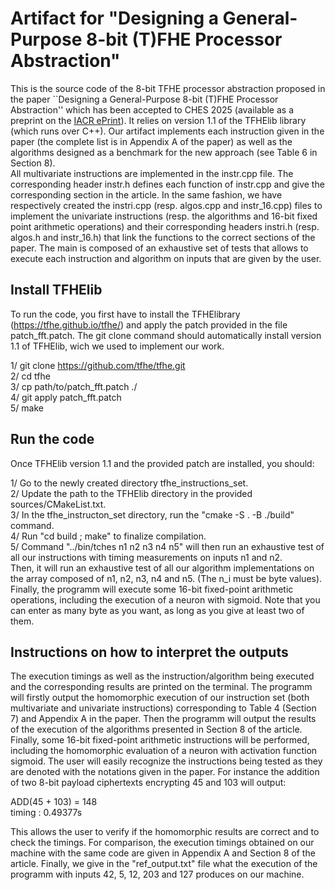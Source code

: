 # Artifact for "Designing a General-Purpose 8-bit (T)FHE Processor Abstraction"

This is the source code of the 8-bit TFHE processor abstraction proposed in the paper ``Designing a General-Purpose 8-bit (T)FHE Processor Abstraction'' which has been accepted to CHES 2025 (available as a preprint on the [IACR ePrint](https://eprint.iacr.org/2024/1201)). 
It relies on version 1.1 of the TFHElib library (which runs over C++). Our artifact implements each instruction given in the paper (the complete list is in Appendix A of the paper) as well as the algorithms designed as a benchmark for the new approach (see Table 6 in Section 8).   
All multivariate instructions are implemented in the instr.cpp file. The corresponding header instr.h defines each function of instr.cpp and give the corresponding section in the article. 
In the same fashion, we have respectively created the instri.cpp (resp. algos.cpp and instr_16.cpp) files to implement the univariate instructions (resp. the algorithms and 16-bit fixed point arithmetic operations) and their corresponding headers instri.h (resp. algos.h and instr_16.h) that link the functions to the correct sections of the paper.
The main is composed of an exhaustive set of tests that allows to execute each instruction and algorithm on inputs that are given by the user.

## Install TFHElib

To run the code, you first have to install the TFHElibrary (https://tfhe.github.io/tfhe/) and apply the patch provided in the file patch_fft.patch. The git clone command should automatically install version 1.1 of TFHElib, wich we used to implement our work.

1/ git clone https://github.com/tfhe/tfhe.git   
2/ cd tfhe   
3/ cp path/to/patch_fft.patch ./    
4/ git apply patch_fft.patch    
5/ make   


## Run the code

Once TFHElib version 1.1 and the provided patch are installed, you should:

1/ Go to the newly created directory tfhe_instructions_set.    
2/ Update the path to the TFHElib directory in the provided sources/CMakeList.txt.     
3/ In the tfhe_instructon_set directory, run the "cmake -S . -B ./build" command.      
4/ Run "cd build ; make" to finalize compilation.    
5/ Command "../bin/tches n1 n2 n3 n4 n5" will then run an exhaustive test of all our instructions with timing measurements on inputs n1 and n2.     
Then, it will run an exhaustive test of all our algorithm implementations on the array composed of n1, n2, n3, n4 and n5. (The n_i must be byte values).
Finally, the programm will execute some 16-bit fixed-point arithmetic operations, including the execution of a neuron with sigmoid.
Note that you can enter as many byte as you want, as long as you give at least two of them.

## Instructions on how to interpret the outputs

The execution timings as well as the instruction/algorithm being executed and the corresponding results are printed on the terminal. The programm will firstly output the homomorphic execution of our instruction set (both multivariate and univariate instructions) corresponding to Table 4 (Section 7) and Appendix A in the paper. 
Then the programm will output the results of the execution of the algorithms presented in Section 8 of the article. Finally, some 16-bit fixed-point arithmetic instructions will be performed, including the homomorphic evaluation of a neuron with activation function sigmoid.
The user will easily recognize the instructions being tested as they are denoted with the notations given in the paper. For instance the addition of two 8-bit payload ciphertexts encrypting 45 and 103 will output:

  ADD(45 + 103) = 148    
  timing : 0.49377s

This allows the user to verify if the homomorphic results are correct and to check the timings. 
For comparison, the execution timings obtained on our machine with the same code are given in Appendix A and Section 8 of the article. Finally, we give in the "ref_output.txt" file what the execution of the programm with inputs 42, 5, 12, 203 and 127 produces on our machine.

